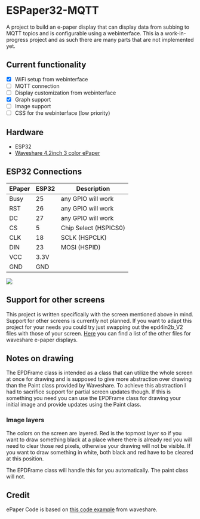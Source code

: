 # ESPaper32-MQTT
A project to build an e-paper display that can display data from subbing to MQTT topics and is configurable using a webinterface. This ia a work-in-progress project and as such there are many parts that are not implemented yet.

## Current functionality
- [x] WiFi setup from webinterface
- [ ] MQTT connection
- [ ] Display customization from webinterface
- [x] Graph support
- [ ] Image support
- [ ] CSS for the webinterface (low priority)

## Hardware
- ESP32
- [Waveshare 4.2inch 3 color ePaper](https://www.waveshare.com/wiki/4.2inch_e-Paper_Module_(B))

## ESP32 Connections
| EPaper | ESP32 | Description           |
|--------|-------|-----------------------|
| Busy   | 25    | any GPIO will work    |
| RST    | 26    | any GPIO will work    |
| DC     | 27    | any GPIO will work    |
| CS     | 5     | Chip Select (HSPICS0) |
| CLK    | 18    | SCLK (HSPCLK)         |
| DIN    | 23    | MOSI (HSPID)          |
| VCC    | 3.3V  |                       |
| GND    | GND   |                       |

![](https://www.etkilesimliogrenme.com/uploads/images/2021/05/image_750x_608ff0fdc67a9.jpg)

## Support for other screens
This project is written specifically with the screen mentioned above in mind. Support for other screens is currently not planned. If you want to adapt this project for your needs you could try just swapping out the epd4in2b_V2 files with those of your screen. [Here](https://github.com/waveshare/e-Paper/tree/master/Arduino) you can find a list of the other files for waveshare e-paper displays.

## Notes on drawing
The EPDFrame class is intended as a class that can utilize the whole screen at once for drawing and is supposed to give more abstraction over drawing than the Paint class provided by Waveshare. To achieve this abstraction I had to sacrifice support for partial screen updates though. If this is something you need you can use the EPDFrame class for drawing your initial image and provide updates using the Paint class.

### Image layers
The colors on the screen are layered. Red is the topmost layer so if you want to draw something black at a place where there is already red you will need to clear those red pixels, otherwise your drawing will not be visible. If you want to draw something in white, both black and red have to be cleared at this position.

The EPDFrame class will handle this for you automatically. The paint class will not.

## Credit
ePaper Code is based on [this code example](https://github.com/waveshare/e-Paper/tree/master/Arduino/epd4in2b_V2) from waveshare.